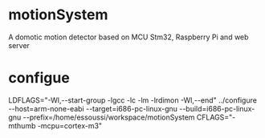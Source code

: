 motionSystem
============

A domotic motion detector based on MCU Stm32, Raspberry Pi and web server

configue
========

LDFLAGS="-Wl,--start-group -lgcc -lc -lm -lrdimon -Wl,--end" ../configure --host=arm-none-eabi --target=i686-pc-linux-gnu --build=i686-pc-linux-gnu --prefix=/home/essoussi/workspace/motionSystem CFLAGS="-mthumb -mcpu=cortex-m3"
